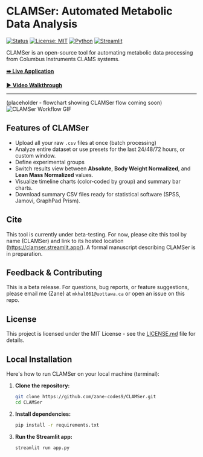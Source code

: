 # CLAMSer: Automated Metabolic Data Analysis

[![Status](https://img.shields.io/badge/Status-Beta-orange.svg)](#)
[![License: MIT](https://img.shields.io/badge/License-MIT-yellow.svg)](https://opensource.org/licenses/MIT)
[![Python](https://img.shields.io/badge/Python-3.9+-blue.svg)](https://www.python.org/downloads/)
[![Streamlit](https://img.shields.io/badge/Streamlit-1.33+-ff4b4b.svg)](https://streamlit.io)

CLAMSer is an open-source tool for automating metabolic data processing from Columbus Instruments CLAMS systems.

**[➡️ Live Application](https://clamser.streamlit.app/)**

**[▶️ Video Walkthrough](https://www.youtube.com/watch?v=LuBnGmRzcB8)**

---

(placeholder - flowchart showing CLAMSer flow coming soon)
![CLAMSer Workflow GIF](https://github.com/Zane-K/CLAMSer/blob/main/assets/clamser_demo.gif?raw=true)

## Features of CLAMSer

* Upload all your raw `.csv` files at once (batch processing)
* Analyze entire dataset or use presets for the last 24/48/72 hours, or custom window.
* Define experimental groups 
* Switch results view between **Absolute**, **Body Weight Normalized**, and **Lean Mass Normalized** values.
* Visualize timeline charts (color-coded by group) and summary bar charts.
* Download summary CSV files ready for statistical software (SPSS, Jamovi, GraphPad Prism).

## Cite

This tool is currently under beta-testing. For now, please cite this tool by name (CLAMSer) and link to its hosted location (https://clamser.streamlit.app/). A formal manuscript describing CLAMSer is in preparation.

## Feedback & Contributing

This is a beta release. For questions, bug reports, or feature suggestions, please email me (Zane) at `mkhal061@uottawa.ca` or open an issue on this repo.

## License

This project is licensed under the MIT License - see the [LICENSE.md](LICENSE.md) file for details.

## Local Installation

Here's how to run CLAMSer on your local machine (terminal):

1.  **Clone the repository:**
    ```bash
    git clone https://github.com/zane-codes9/CLAMSer.git
    cd CLAMSer
    ```

2.  **Install dependencies:**
    ```bash
    pip install -r requirements.txt
    ```

3.  **Run the Streamlit app:**
    ```bash
    streamlit run app.py
    ```
